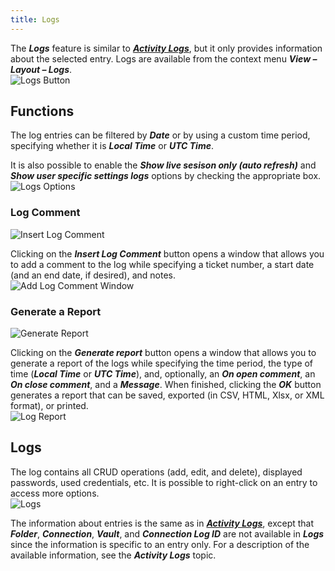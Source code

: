 ```yaml
---
title: Logs
---
```

The ***Logs*** feature is similar to [***Activity Logs***](/rdm/windows/commands/view/view/activity-logs/), but it only provides information about the selected entry. Logs are available from the context menu ***View – Layout – Logs***.  
![Logs Button](https://webdevolutions.azureedge.net/docs/en/rdm/windows/RDMWin2028.png) 

## Functions 

The log entries can be filtered by ***Date*** or by using a custom time period, specifying whether it is ***Local Time*** or ***UTC Time***.  

It is also possible to enable the ***Show live sesison only (auto refresh)*** and ***Show user specific settings logs*** options by checking the appropriate box.  
![Logs Options](https://webdevolutions.azureedge.net/docs/en/rdm/windows/RDMWin2029.png) 

### Log Comment 

![Insert Log Comment](https://webdevolutions.azureedge.net/docs/en/rdm/windows/RDMWin2031.png) 

Clicking on the ***Insert Log Comment*** button opens a window that allows you to add a comment to the log while specifying a ticket number, a start date (and an end date, if desired), and notes.  
![Add Log Comment Window](https://webdevolutions.azureedge.net/docs/en/rdm/windows/RDMWin2033.png) 

### Generate a Report 

![Generate Report](https://webdevolutions.azureedge.net/docs/en/rdm/windows/RDMWin2032.png) 

Clicking on the ***Generate report*** button opens a window that allows you to generate a report of the logs while specifying the time period, the type of time (***Local Time*** or ***UTC Time***), and, optionally, an ***On open comment***, an ***On close comment***, and a ***Message***. When finished, clicking the ***OK*** button generates a report that can be saved, exported (in CSV, HTML, Xlsx, or XML format), or printed.  
![Log Report](https://webdevolutions.azureedge.net/docs/en/rdm/windows/RDMWin2034.png) 

## Logs 

The log contains all CRUD operations (add, edit, and delete), displayed passwords, used credentials, etc. It is possible to right-click on an entry to access more options.  
![Logs](https://webdevolutions.azureedge.net/docs/en/rdm/windows/RDMWin2030.png) 

The information about entries is the same as in [***Activity Logs***](/rdm/windows/commands/view/view/activity-logs/), except that ***Folder***, ***Connection***, ***Vault***, and ***Connection Log ID*** are not available in ***Logs*** since the information is specific to an entry only. For a description of the available information, see the ***Activity Logs*** topic. 

